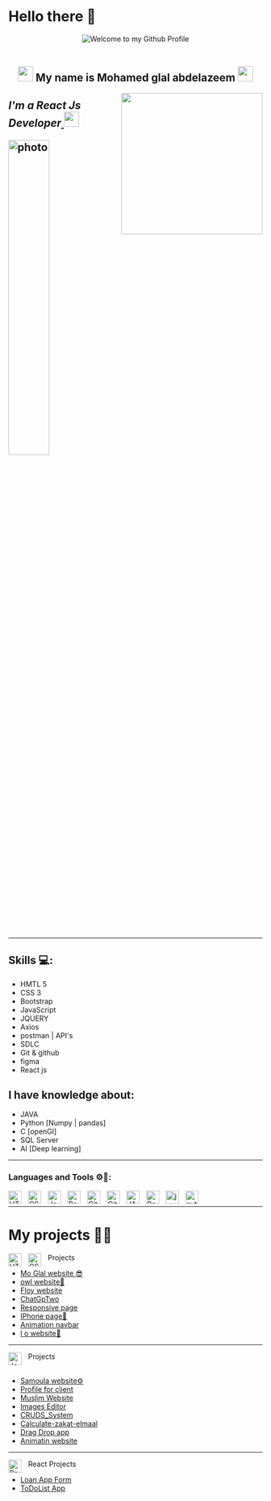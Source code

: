 # Hello there 👋
<div align="center">
  <img src="https://github.com/BrunnerLivio/brunnerlivio/blob/master/images/welcome.png?raw=true" style="max-width: 100%;" alt="Welcome to my Github Profile" />
  <br />
  <br />
</div>
<h2 align="center"><img src="https://emojis.slackmojis.com/emojis/images/1531849430/4246/blob-sunglasses.gif?1531849430" width="30"/> My name is Mohamed glal abdelazeem  <img src="https://media.giphy.com/media/12oufCB0MyZ1Go/giphy.gif" width="30"></h2>
<img align='right' src="https://media.giphy.com/media/M9gbBd9nbDrOTu1Mqx/giphy.gif" width="280">
<h2 ><em>I'm a React Js Developer<a href="https://www.oneorigin.us/">
</a><img src="https://media.giphy.com/media/WUlplcMpOCEmTGBtBW/giphy.gif" width="30"> 
</em></p>


<img   src="https://camo.githubusercontent.com/cae12fddd9d6982901d82580bdf321d81fb299141098ca1c2d4891870827bf17/68747470733a2f2f6d69726f2e6d656469756d2e636f6d2f6d61782f313336302f302a37513379765349765f7430696f4a2d5a2e676966"  width="40%" alt="photo" />
<hr>

## Skills 💻:
* HMTL 5
* CSS 3
* Bootstrap
* JavaScript
* JQUERY
* Axios
* postman | API's
* SDLC
* Git & github
* figma
* React js 
## I have knowledge about:
* JAVA
* Python [Numpy | pandas]
* C [openGl]
* SQL Server
* AI [Deep learning]

 <hr>

### Languages and Tools ⚙🔧:
<img align="left" alt="HTML5" width="26px" src="https://cdn.jsdelivr.net/gh/devicons/devicon/icons/html5/html5-original.svg" style="padding-right:10px;"/>
<img align="left" alt="CSS3" width="26px" src="https://cdn.jsdelivr.net/gh/devicons/devicon/icons/css3/css3-original.svg" style="padding-right:10px;"/>
<img align="left" alt="JavaScript" width="26px" src="https://cdn.jsdelivr.net/gh/devicons/devicon/icons/javascript/javascript-original.svg" style="padding-right:10px;" />
<img align="left" alt="React" width="26px" src="https://cdn.jsdelivr.net/gh/devicons/devicon/icons/react/react-original.svg" style="padding-right:10px;" />
<img align="left" alt="Git" width="26px" src="https://cdn.jsdelivr.net/gh/devicons/devicon/icons/git/git-original.svg" style="padding-right:10px;" />
<img align="left" alt="GitHub" width="26px" src="https://user-images.githubusercontent.com/3369400/139447912-e0f43f33-6d9f-45f8-be46-2df5bbc91289.png" style="padding-right:10px;"/>
<img align="left" alt="JAVA" width="26px" src="https://cdn.jsdelivr.net/gh/devicons/devicon/icons/java/java-original.svg" style="padding-right:10px;"/>
<img align="left" alt="Bootstrap" width="26px" src="https://cdn.jsdelivr.net/gh/devicons/devicon/icons/bootstrap/bootstrap-original.svg" style="padding-right:10px;"/>
<img align="left" alt="jquery" width="26px" src="https://cdn.jsdelivr.net/gh/devicons/devicon/icons/jquery/jquery-original.svg" style="padding-right:10px;"/>
<img align="left" alt="python" width="26px" src="https://cdn.jsdelivr.net/gh/devicons/devicon/icons/python/python-original.svg" style="padding-right:10px;"/>

 
 
 

<br/>
<hr>

  <h1>My projects 🥇🎯</h1> 
  
<span>Projects</span><img align="left" alt="HTML5" width="26px" src="https://cdn.jsdelivr.net/gh/devicons/devicon/icons/html5/html5-original.svg" style="padding-right:10px;"/>
<img align="left" alt="CSS3" width="26px" src="https://cdn.jsdelivr.net/gh/devicons/devicon/icons/css3/css3-original.svg" style="padding-right:10px;"/>

  * <a href="https://mohamedglalabdelazeem.github.io/Dynamic_website/" target="_blank">Mo Glal website 😎</a><br>
  * <a href="https://mohamedglalabdelazeem.github.io/simpleWebsite/" target="_blank">owl website🦉</a><br>
  * <a href="https://mohamedglalabdelazeem.github.io/Front_end_challenge-/index.html" target="_blank">Floy website</a><br>
  * <a href="https://mohamedglalabdelazeem.github.io/ChatGpTwo/" target="_blank">ChatGpTwo</a><br>
  * <a href="https://mohamedglalabdelazeem.github.io/Responsive-web/" target="_blank">Responsive page</a><br>
  * <a href="https://mohamedglalabdelazeem.github.io/iphone-website/" target="_blank">IPhone page🍎</a><br>
  * <a href="https://mohamedglalabdelazeem.github.io/animationNavBar/" target="_blank">Animation navbar</a><br>
  * <a href="https://mohamedglalabdelazeem.github.io/DHTML-/" target="_blank">l o website👀</a><br>

 
<hr>

<img align="left" alt="JavaScript" width="26px" src="https://cdn.jsdelivr.net/gh/devicons/devicon/icons/javascript/javascript-original.svg" style="padding-right:10px;"/>
<span>Projects</span>
<br><br>  

* <a href="https://mohamedglalabdelazeem.github.io/E-commerce/" target="_blank">Samoula website⚙</a><br>
* <a href="https://mohamedglalabdelazeem.github.io/Mohamed-Momtaz/?cf-name=&cf-email=&cf-message=&submit=#" 
   target="_blank">Profile for client</a><br>
* <a href="https://mohamedglalabdelazeem.github.io/Muslim-/prayertime.html" target="_blank">Muslim Website</a><br>
* <a href="https://mohamedglalabdelazeem.github.io/Image-Editor/" target="_blank">Images Editor</a><br>
* <a href="https://mohamedglalabdelazeem.github.io/CRUDS_System/" target="_blank">CRUDS_System</a><br>
* <a href="https://mohamedglalabdelazeem.github.io/Calculate-zakat-elmaal/" target="_blank"> Calculate-zakat-elmaal </a><br>
* <a href="https://mohamedglalabdelazeem.github.io/DragDropWep/" target="_blank">Drag Drop app</a><br>
* <a href="https://mohamedglalabdelazeem.github.io/animation-website/" target="_blank">Animatin website</a><br>
<hr>

 <span> React Projects </span><img align="left" alt="React" width="26px" src="https://cdn.jsdelivr.net/gh/devicons/devicon/icons/react/react-original.svg" style="padding-right:10px;" />

* <a href="https://mohamedglalabdelazeem.github.io/App/" target="_blank">Loan App Form</a><br>
* <a href="https://mohamedglalabdelazeem.github.io/ToDolist./" target="_blank">ToDoList App</a><br>

 

